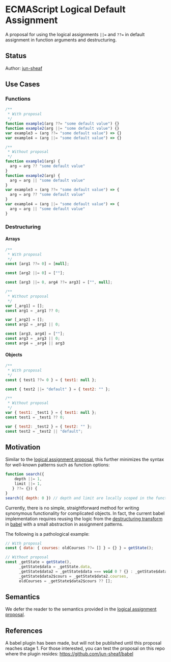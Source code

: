 # ECMAScript Logical Default Assignment

A proposal for using the logical assignments `||=` and `??=` in default assignment in function arguments and destructuring.

## Status

Author: [jun-sheaf](github.com/jun-sheaf)

## Use Cases

### Functions
```js
/**
 * With proposal
 */
function example1(arg ??= "some default value") {}
function example2(arg ||= "some default value") {}
var example3 = (arg ??= "some default value") => {}
var example4 = (arg ||= "some default value") => {}

/**
 * Without proposal
 */
function example1(arg) {
  arg = arg ?? "some default value"
}
function example2(arg) {
  arg = arg || "some default value"
}
var example3 = (arg ??= "some default value") => {
  arg = arg ?? "some default value"
}
var example4 = (arg ||= "some default value") => {
  arg = arg || "some default value"
}
```

### Destructuring

#### Arrays
```js
/**
 * With proposal
 */
const [arg1 ??= 0] = [null];

const [arg2 ||= 0] = [""];

const [arg3 ||= 0, arg4 ??= arg3] = ["", null];

/**
 * Without proposal
 */
var [_arg1] = [];
const arg1 = _arg1 ?? 0;

var [_arg2] = [];
const arg2 = _arg2 || 0;

const [arg3, arg4] = [""];
const arg3 = _arg3 || 0;
const arg4 = _arg4 || arg3
```

#### Objects
```js
/**
 * With proposal
 */
const { test1 ??= 0 } = { test1: null };

const { test2 ||= "default" } = { test2: "" };

/**
 * Without proposal
 */
var { test1: _test1 } = { test1: null };
const test1 = _test1 ?? 0;

var { test2: _test2 } = { test2: "" };
const test2 = _test2 || "default";
```

## Motivation

Similar to the [logical assignment proposal](https://github.com/tc39/proposal-logical-assignment), this further minimizes the syntax for well-known patterns such as function options:
```js
function search({
    depth ||= 1,
    limit ||= 1,
   } ??= {}) {
}
search({ depth: 0 }) // depth and limit are locally scoped in the function as 1
```
Currently, there is no simple, straightforward method for writing synonymous functionality for complicated objects. In fact, the current babel implementation requires reusing the logic from the [destructuring transform](https://babeljs.io/docs/en/babel-plugin-transform-destructuring) in [babel](https://babeljs.io/) with a small abstraction in assignment patterns.

The following is a pathological example:
```js
// With proposal
const { data: { courses: oldCourses ??= [] } = {} } = getState();

// Without proposal
const _getState = getState(),
      _getState$data = _getState.data,
      _getState$data2 = _getState$data === void 0 ? {} : _getState$data,
      _getState$data2$cours = _getState$data2.courses,
      oldCourses = _getState$data2$cours ?? [];
```

## Semantics

We defer the reader to the semantics provided in the [logical assignment proposal](https://github.com/tc39/proposal-logical-assignment).

## References

A babel plugin has been made, but will not be published until this proposal reaches stage 1. For those interested, you can test the proposal on this repo where the plugin resides: https://github.com/jun-sheaf/babel

